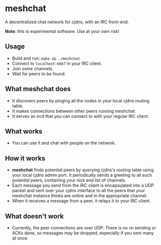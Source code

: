 # meshchat

A decentralized chat network for cjdns, with an IRC front-end.

**Note**: this is experimental software. Use at your own risk!

## Usage

- Build and run: `make && ./meshchat`
- Connect to `localhost:6667` in your IRC client.
- Join some channels.
- Wait for peers to be found.

## What meshchat does

- It discovers peers by pinging all the nodes in your local cjdns routing table.
- It makes connections between other peers running meshchat.
- It serves an ircd that you can connect to with your regular IRC client.

## What works

- You can use it and chat with people on the network.

## How it works

- **meshchat** finds potential peers by querying cjdns's routing table using
  your local cjdns admin port. It periodically sends a greeting to all such
  potential peers, containing your nick and list of channels.
- Each message you send from the IRC client is encapsulated into a UDP packet
  and sent over your cjdns interface to all the peers that your meshchat
  instance thinks are online and in the appropriate channel.
- When it receives a message from a peer, it relays it to your IRC client.

## What doesn't work

- Currently, the peer connections are over UDP. There is no re-sending or ACKs
  done, so messages may be dropped, especially if you sent many at once.

